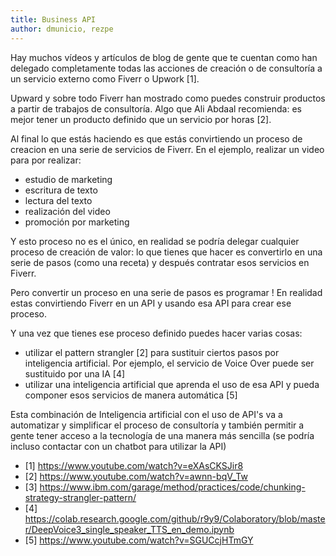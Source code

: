 ```yaml
---
title: Business API
author: dmunicio, rezpe
---
```


Hay muchos vídeos y artículos de blog de gente que te cuentan como han delegado completamente todas las acciones de creación o de consultoría a un servicio externo como Fiverr o Upwork [1].

Upward y sobre todo Fiverr han mostrado como puedes construir productos a partir de trabajos de consultoría. Algo que Ali Abdaal recomienda: es mejor tener un producto definido que un servicio por horas [2].

Al final lo que estás haciendo es que estás convirtiendo un proceso de creacion en una serie de servicios de Fiverr. En el ejemplo, realizar un video para por realizar:
- estudio de marketing
- escritura de texto
- lectura del texto
- realización del video 
- promoción por marketing 

Y esto proceso no es el único, en realidad se podría delegar cualquier proceso de creación de valor: lo que tienes que hacer es convertirlo en una serie de pasos (como una receta) y después contratar esos servicios en Fiverr.

Pero convertir un proceso en una serie de pasos es programar ! En realidad estas convirtiendo Fiverr en un API y usando esa API para crear ese proceso. 

Y una vez que tienes ese proceso definido puedes hacer varias cosas:
- utilizar el pattern strangler [2] para sustituir ciertos pasos por inteligencia artificial. Por ejemplo, el servicio de Voice Over puede ser sustituido por una IA [4]
- utilizar una inteligencia artificial que aprenda el uso de esa API y pueda componer esos servicios de manera automática [5]

Esta combinación de Inteligencia artificial con el uso de API's va a automatizar y simplificar el proceso de consultoría y también permitir a gente tener acceso a la tecnología de una manera más sencilla (se podría incluso contactar con un chatbot para utilizar la API)

- [1] https://www.youtube.com/watch?v=eXAsCKSJir8
- [2] https://www.youtube.com/watch?v=awnn-bqV_Tw
- [3] https://www.ibm.com/garage/method/practices/code/chunking-strategy-strangler-pattern/
- [4] https://colab.research.google.com/github/r9y9/Colaboratory/blob/master/DeepVoice3_single_speaker_TTS_en_demo.ipynb
- [5] https://www.youtube.com/watch?v=SGUCcjHTmGY
